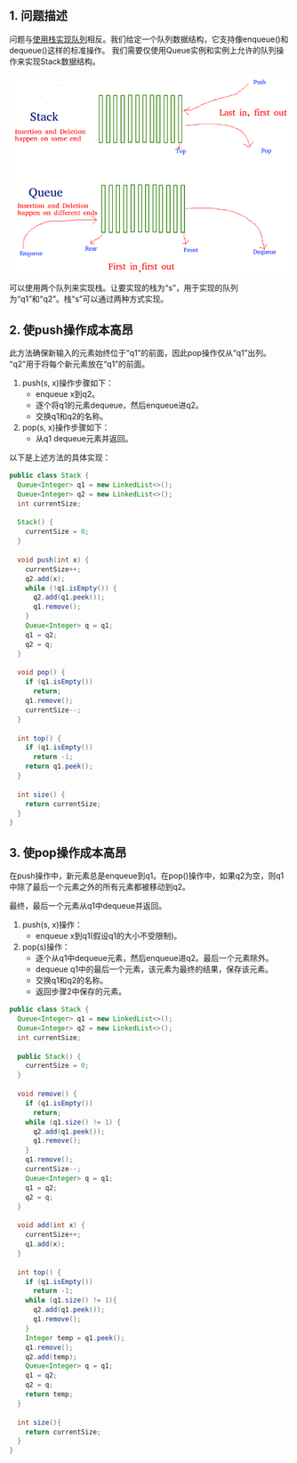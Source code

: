 ## 1. 问题描述

问题与[使用栈实现队列](QueueUsingStacks.md)相反。我们给定一个队列数据结构，它支持像enqueue()和dequeue()这样的标准操作。
我们需要仅使用Queue实例和实例上允许的队列操作来实现Stack数据结构。

<img src="../assets/StackUsingQueues.png">

可以使用两个队列来实现栈。让要实现的栈为“s”，用于实现的队列为“q1”和“q2”。栈“s”可以通过两种方式实现。

## 2. 使push操作成本高昂

此方法确保新输入的元素始终位于“q1”的前面，因此pop操作仅从“q1”出列。 “q2”用于将每个新元素放在“q1”的前面。

1. push(s, x)操作步骤如下：
    + enqueue x到q2。
    + 逐个将q1的元素dequeue，然后enqueue进q2。
    + 交换q1和q2的名称。
2. pop(s, x)操作步骤如下：
    + 从q1 dequeue元素并返回。

以下是上述方法的具体实现：

```java
public class Stack {
  Queue<Integer> q1 = new LinkedList<>();
  Queue<Integer> q2 = new LinkedList<>();
  int currentSize;

  Stack() {
    currentSize = 0;
  }

  void push(int x) {
    currentSize++;
    q2.add(x);
    while (!q1.isEmpty()) {
      q2.add(q1.peek());
      q1.remove();
    }
    Queue<Integer> q = q1;
    q1 = q2;
    q2 = q;
  }

  void pop() {
    if (q1.isEmpty())
      return;
    q1.remove();
    currentSize--;
  }

  int top() {
    if (q1.isEmpty())
      return -1;
    return q1.peek();
  }

  int size() {
    return currentSize;
  }
}
```

## 3. 使pop操作成本高昂

在push操作中，新元素总是enqueue到q1。在pop()操作中，如果q2为空，则q1中除了最后一个元素之外的所有元素都被移动到q2。

最终，最后一个元素从q1中dequeue并返回。

1. push(s, x)操作：
    + enqueue x到q1(假设q1的大小不受限制)。
2. pop(s)操作：
    + 逐个从q1中dequeue元素，然后enqueue进q2。最后一个元素除外。
    + dequeue q1中的最后一个元素，该元素为最终的结果，保存该元素。
    + 交换q1和q2的名称。
    + 返回步骤2中保存的元素。

```java
public class Stack {
  Queue<Integer> q1 = new LinkedList<>();
  Queue<Integer> q2 = new LinkedList<>();
  int currentSize;

  public Stack() {
    currentSize = 0;
  }

  void remove() {
    if (q1.isEmpty())
      return;
    while (q1.size() != 1) {
      q2.add(q1.peek());
      q1.remove();
    }
    q1.remove();
    currentSize--;
    Queue<Integer> q = q1;
    q1 = q2;
    q2 = q;
  }

  void add(int x) {
    currentSize++;
    q1.add(x);
  }

  int top() {
    if (q1.isEmpty())
      return -1;
    while (q1.size() != 1){
      q2.add(q1.peek());
      q1.remove();
    }
    Integer temp = q1.peek();
    q1.remove();
    q2.add(temp);
    Queue<Integer> q = q1;
    q1 = q2;
    q2 = q;
    return temp;
  }
  
  int size(){
    return currentSize;
  }
}
```